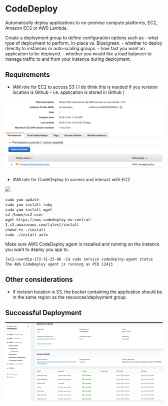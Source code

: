 # CodeDeploy

Automatically deploy applications to on-premise compute platforms, EC2, Amazon ECS or AWS Lambda.


Create a deployment group to define configuration options such as 
    - what type of deployment to perform, In-place vs. Blue/green.
    - whether to deploy directly to instances or auto-scaling groups.
    - how fast you want an application to be deployed.
    - whether you would like a load balancer to manage traffic to and from your instance during deployment.
    
## Requirements

- IAM role for EC2 to access S3 ( I do think this is needed if you revision location is Github - i.e. application is stored in Github )

![](https://github.com/gnetsanet/CodeDeploy/blob/master/images/EC2S3Role.png)

- IAM role for CodeDeploy to access and interact with EC2

![](https://github.com/gnetsanet/nf-CellRanger/blob/master/images/compute_environment2.png)


```
sudo yum update
sudo yum install ruby
sudo yum install wget
cd /home/ec2-user
wget https://aws-codedeploy-eu-central-1.s3.amazonaws.com/latest/install
chmod +x ./install
sudo ./install auto
```

Make sure AWS CodeDeploy agent is installed and running on the instance you want to deploy you app to.

```
[ec2-user@ip-172-31-25-88 ~]$ sudo service codedeploy-agent status
The AWS CodeDeploy agent is running as PID 12413
```

## Other considerations

- If revision location is S3, the bucket containing the application should be in the same region as the resources/deployment group. 

## Successful Deployment

![](https://github.com/gnetsanet/CodeDeploy/blob/master/images/successful_deployment.png)
